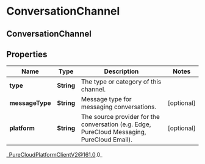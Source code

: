 # ConversationChannel

## ConversationChannel

## Properties

|Name | Type | Description | Notes|
|------------ | ------------- | ------------- | -------------|
| **type** | **String** | The type or category of this channel. | |
| **messageType** | **String** | Message type for messaging conversations. | [optional] |
| **platform** | **String** | The source provider for the conversation (e.g. Edge, PureCloud Messaging, PureCloud Email). | [optional] |



_PureCloudPlatformClientV2@161.0.0_
